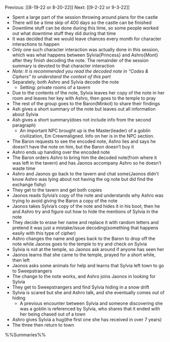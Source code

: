 Previous: [[8-19-22 or 8-20-22]]
Next: [[9-2-22 or 9-3-22]]

- Spent a large part of the session throwing around plans for the castle
- There will be a time skip of 400 days so the castle can be finished
- Downtime stuff can be done during this time, so some people worked out what downtime stuff they did during that time
- It was decided that we would leave chances every month for character interactions to happen
- Only one such character interaction was actually done in this session, which was what happens between Sylvia{Princess} and Ashro{Mont} after they finish decoding the note. The remainder of the session summary is devoted to that character interaction
- *Note: It is recommended you read the decoded note in “Codes & Ciphers” to understand the context of this part*
- Separately, both Ashro and Sylvia decode the note
	- Setting: private rooms of a tavern
- Due to the contents of the note, Sylvia leaves her copy of the note in her room and leaves her key with Ashro, then goes to the temple to pray
- The rest of the group goes to the Baron(Minkot) to share their findings
- Ash gives a short summary of the note but leaves out all information about Sylvia
- Ash gives a short summary(does not include info from the second paragraph)
	- An important NPC brought up is the Master(leader) of a goblin civilization, Em Crewmaligned. Info on her is in the NPC section.
- The Baron requests to see the encoded note, Ashro lies and says he doesn’t have the note on him, but the Baron doesn’t buy it
- Ashro ends up handing over the encoded note
- The Baron orders Ashro to bring him the decoded note(from where it was left in the tavern) and has Jaonos accompany Ashro so he doesn’t waste time
- Ashro and Jaonos go back to the tavern and chat some(Jaonos didn’t know Ashro was lying about not having the og note but did find the exchange fishy)
- They get to the tavern and get both copies
- Jaonos reads Sylvia’s copy of the note and understands why Ashro was trying to avoid giving the Baron a copy of the note
- Jaonos takes Sylvia’s copy of the note and hides it in his boot, then he and Ashro try and figure out how to hide the mentions of Sylvia in the note
- They decide to erase her name and replace it with random letters and pretend it was just a mistake/issue decoding(something that happens easily with this type of cipher)
- Ashro changes the name and goes back to the Baron to drop off the note while Jaonos goes to the temple to try and check on Sylvia
- Sylvia is not at the temple, so Jaonos ask around if anyone has seen her
- Jaonos learns that she came to the temple, prayed for a short while, then left
- Jaonos asks some animals for help and learns that Sylvia left town to go to Sweepstrangers
- The change to the note works, and Ashro joins Jaonos in looking for Sylvia
- They get to Sweepstrangers and find Sylvia hiding in a snow drift
- Sylvia is scared but she and Ashro talk, and she eventually comes out of hiding
	- A previous encounter between Sylvia and someone discovering she was a goblin is referenced by Sylvia, who shares that it ended with her being chased out of a town
- Ashro gives Sylvia a hug(the first one she has received in over 7 years)
- The three then return to town

%%Summaries%%